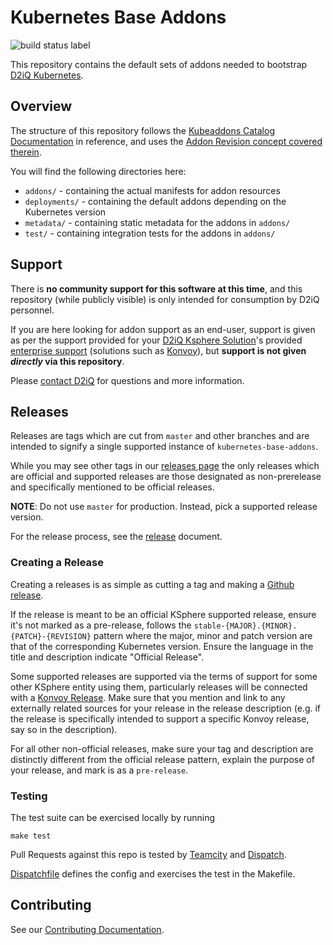 # Kubernetes Base Addons

![build status label](https://teamcity.mesosphere.io/app/rest/builds/buildType:(id:kubeaddons_KubernetesBaseAddons),branch:(default:true)/statusIcon)

This repository contains the default sets of addons needed to bootstrap [D2iQ Kubernetes](https://d2iq.com/solutions/ksphere).

## Overview

The structure of this repository follows the [Kubeaddons Catalog Documentation](https://github.com/mesosphere/kommander-catalog-api/blob/master/README.md) in reference, and uses the [Addon Revision concept covered therein](https://github.com/mesosphere/kommander-catalog-api/blob/master/README.md#special-addonrepository-options---addon-revisions).

You will find the following directories here:

* `addons/` - containing the actual manifests for addon resources
* `deployments/` - containing the default addons depending on the Kubernetes version
* `metadata/` - containing static metadata for the addons in `addons/`
* `test/` - containing integration tests for the addons in `addons/`

## Support

There is **no community support for this software at this time**, and this repository (while publicly visible) is only intended for consumption by D2iQ personnel.

If you are here looking for addon support as an end-user, support is given as per the support provided for your [D2iQ Ksphere Solution](https://d2iq.com/solutions/ksphere)'s provided [enterprise support](https://d2iq.com/services-and-support) (solutions such as [Konvoy](https://d2iq.com/solutions/ksphere/konvoy)), but **support is not given *directly* via this repository**.

Please [contact D2iQ](https://d2iq.com/contact) for questions and more information.

## Releases

Releases are tags which are cut from `master` and other branches and are intended to signify a single supported instance of `kubernetes-base-addons`.

While you may see other tags in our [releases page](https://github.com/mesosphere/kubernetes-base-addons/releases) the only releases which are official and supported releases are those designated as non-prerelease and specifically mentioned to be official releases.

**NOTE**: Do not use `master` for production. Instead, pick a supported release version.

For the release process, see the [release](RELEASE.md) document.

### Creating a Release

Creating a releases is as simple as cutting a tag and making a [Github release](https://help.github.com/en/github/administering-a-repository/creating-releases).

If the release is meant to be an official KSphere supported release, ensure it's not marked as a pre-release, follows the `stable-{MAJOR}.{MINOR}.{PATCH}-{REVISION}` pattern where the major, minor and patch version are that of the corresponding Kubernetes version. Ensure the language in the title and description indicate "Official Release".

Some supported releases are supported via the terms of support for some other KSphere entity using them, particularly releases will be connected with a [Konvoy Release](https://github.com/mesosphere/konvoy). Make sure that you mention and link to any externally related sources for your release in the release description (e.g. if the release is specifically intended to support a specific Konvoy release, say so in the description).

For all other non-official releases, make sure your tag and description are distinctly different from the official release pattern, explain the purpose of your release, and mark is as a `pre-release`.

### Testing

The test suite can be exercised locally by running

    make test

Pull Requests against this repo is tested by [Teamcity](https://teamcity.mesosphere.io/viewType.html?buildTypeId=kubeaddons_KubernetesBaseAddons) and [Dispatch](https://konvoy-staging.production.d2iq.cloud/dispatch/tekton/#/pipelineruns). 

[Dispatchfile](Dispatchfile) defines the config and exercises the test in the Makefile.

## Contributing

See our [Contributing Documentation](CONTRIBUTING.md).
